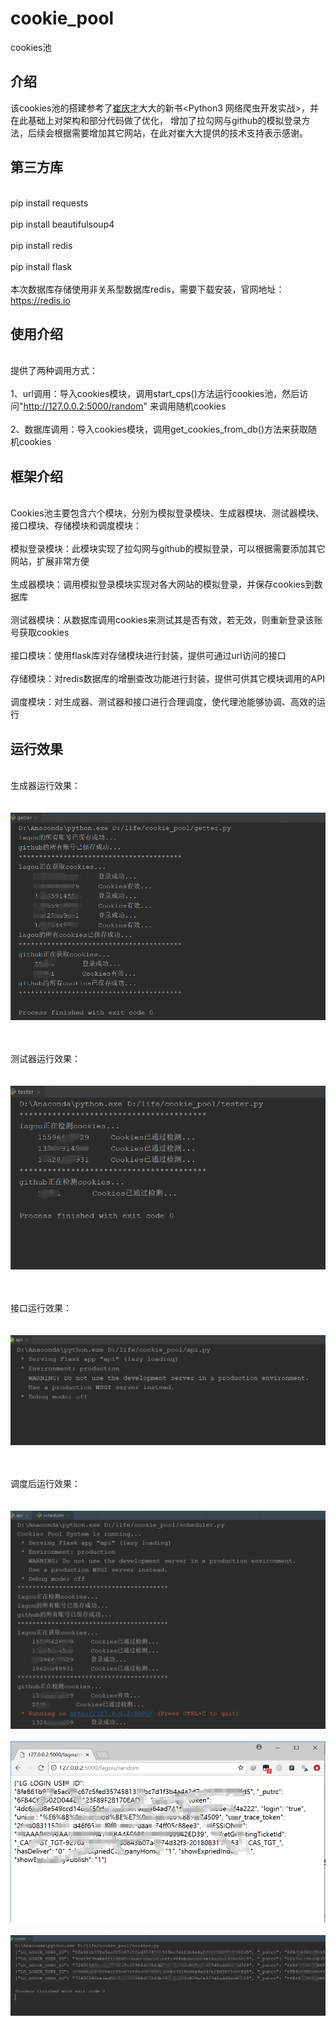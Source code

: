 # cookie_pool
cookies池

## 介绍
该cookies池的搭建参考了[崔庆才](https://cuiqingcai.com/)大大的新书<Python3 网络爬虫开发实战>，并在此基础上对架构和部分代码做了优化，
增加了拉勾网与github的模拟登录方法，后续会根据需要增加其它网站，在此对崔大大提供的技术支持表示感谢。

## 第三方库
<br> pip install requests </br>
<br> pip install beautifulsoup4 </br>
<br> pip install redis </br>
<br> pip install flask </br>
<br> 本次数据库存储使用非关系型数据库redis，需要下载安装，官网地址：https://redis.io </br>

## 使用介绍
<br>提供了两种调用方式：</br>
<br>1、url调用：导入cookies模块，调用start_cps()方法运行cookies池，然后访问"http://127.0.0.2:5000/random"  来调用随机cookies</br>
<br>2、数据库调用：导入cookies模块，调用get_cookies_from_db()方法来获取随机cookies

## 框架介绍
<br>Cookies池主要包含六个模块，分别为模拟登录模块、生成器模块、测试器模块、接口模块、存储模块和调度模块：</br>
<br>模拟登录模块：此模块实现了拉勾网与github的模拟登录，可以根据需要添加其它网站，扩展非常方便 </br>
<br>生成器模块：调用模拟登录模块实现对各大网站的模拟登录，并保存cookies到数据库</br>
<br>测试器模块：从数据库调用cookies来测试其是否有效，若无效，则重新登录该账号获取cookies</br>
<br>接口模块：使用flask库对存储模块进行封装，提供可通过url访问的接口</br>
<br>存储模块：对redis数据库的增删查改功能进行封装，提供可供其它模块调用的API</br>
<br>调度模块：对生成器、测试器和接口进行合理调度，使代理池能够协调、高效的运行

## 运行效果
<br> 生成器运行效果： </br>
<br>  </br>
![生成器运行图片加载失败！！！](https://github.com/ZZShi/cookie_pool/blob/master/cookie_pool/result/getter.png)
<br>  </br>

<br> 测试器运行效果： </br>
<br>  </br>
![测试器运行图片加载失败！！！](https://github.com/ZZShi/cookie_pool/blob/master/cookie_pool/result/tester.png)
<br>  </br>

<br> 接口运行效果： </br>
<br>  </br>
![接口运行图片加载失败！！！](https://github.com/ZZShi/cookie_pool/blob/master/cookie_pool/result/api.png)
<br>  </br>

<br> 调度后运行效果： </br>
<br>  </br>
![调度运行图片加载失败！！！](https://github.com/ZZShi/cookie_pool/blob/master/cookie_pool/result/scheduler.png)
<br>  </br>
![调度运行图片加载失败！！！](https://github.com/ZZShi/cookie_pool/blob/master/cookie_pool/result/result.png)
<br>  </br>
![调度运行图片加载失败！！！](https://github.com/ZZShi/cookie_pool/blob/master/cookie_pool/result/result2.png)
<br>  </br>
